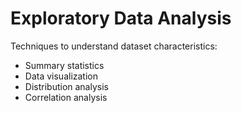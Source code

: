 # Exploratory Data Analysis

Techniques to understand dataset characteristics:
- Summary statistics
- Data visualization
- Distribution analysis
- Correlation analysis